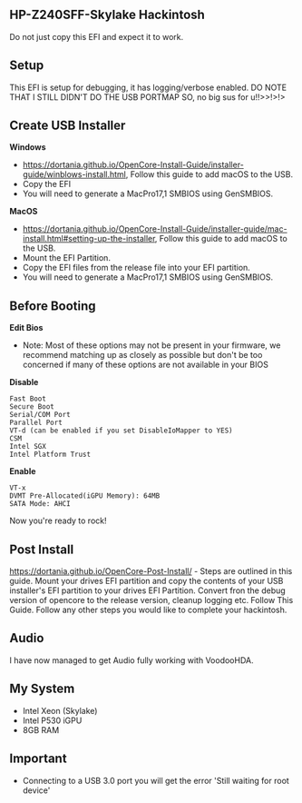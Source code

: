 **HP-Z240SFF-Skylake Hackintosh**
-
Do not just copy this EFI and expect it to work.

Setup
-
This EFI is setup for debugging, it has logging/verbose enabled.
DO NOTE THAT I STILL DIDN'T DO THE USB PORTMAP SO, no big sus for u!!>>!>!>

Create USB Installer
-
**Windows**
- https://dortania.github.io/OpenCore-Install-Guide/installer-guide/winblows-install.html, Follow this guide to add macOS to the USB.
- Copy the EFI
- You will need to generate a MacPro17,1 SMBIOS using GenSMBIOS.

**MacOS**
- https://dortania.github.io/OpenCore-Install-Guide/installer-guide/mac-install.html#setting-up-the-installer, Follow this guide to add macOS to the USB.
- Mount the EFI Partition.
- Copy the EFI files from the release file into your EFI partition.
- You will need to generate a MacPro17,1 SMBIOS using GenSMBIOS.

Before Booting
-
**Edit Bios**
- Note: Most of these options may not be present in your firmware, we recommend matching up as closely as possible but don't be too concerned if many of these options are not available in your BIOS

**Disable**

    Fast Boot
    Secure Boot
    Serial/COM Port
    Parallel Port
    VT-d (can be enabled if you set DisableIoMapper to YES)
    CSM
    Intel SGX
    Intel Platform Trust

**Enable**

    VT-x
    DVMT Pre-Allocated(iGPU Memory): 64MB
    SATA Mode: AHCI
Now you're ready to rock!

Post Install
-
https://dortania.github.io/OpenCore-Post-Install/ - Steps are outlined in this guide.
Mount your drives EFI partition and copy the contents of your USB installer's EFI partition to your drives EFI Partition.
Convert fron the debug version of opencore to the release version, cleanup logging etc. Follow This Guide.
Follow any other steps you would like to complete your hackintosh.

Audio
-
I have now managed to get Audio fully working with VoodooHDA.

My System
-
- Intel Xeon (Skylake)
- Intel P530 iGPU
- 8GB RAM

Important
-
- Connecting to a USB 3.0 port you will get the error 'Still waiting for root device'
